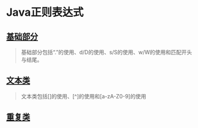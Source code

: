 # Java正则表达式

## [基础部分](1.Basic_Regex.java)

> 基础部分包括“.”的使用、d/D的使用、s/S的使用、w/W的使用和匹配开头与结尾。

## [文本类](2.Character_Class.java)

> 文本类包括[]的使用、[^]的使用和[a-zA-Z0-9]的使用

## [重复类](3.Repetition.java)